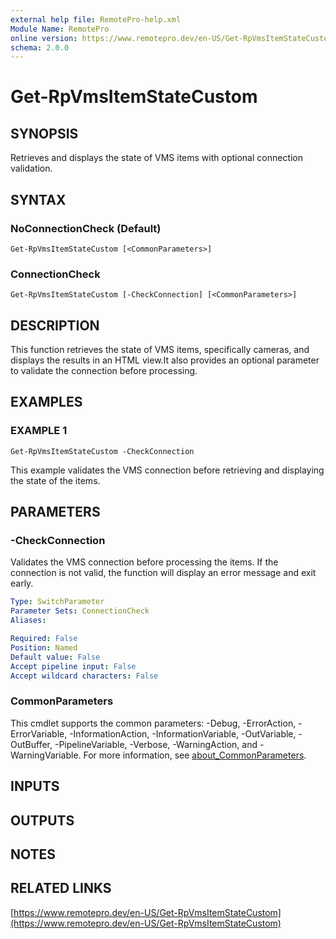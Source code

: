 ```yaml
---
external help file: RemotePro-help.xml
Module Name: RemotePro
online version: https://www.remotepro.dev/en-US/Get-RpVmsItemStateCustom
schema: 2.0.0
---
```


# Get-RpVmsItemStateCustom

## SYNOPSIS
Retrieves and displays the state of VMS items with optional connection
validation.

## SYNTAX

### NoConnectionCheck (Default)
```
Get-RpVmsItemStateCustom [<CommonParameters>]
```

### ConnectionCheck
```
Get-RpVmsItemStateCustom [-CheckConnection] [<CommonParameters>]
```

## DESCRIPTION
This function retrieves the state of VMS items, specifically cameras,
and displays the results in an HTML view.It also provides an optional
parameter to validate the connection before processing.

## EXAMPLES

### EXAMPLE 1
```
Get-RpVmsItemStateCustom -CheckConnection
```

This example validates the VMS connection before retrieving and displaying
the state of the items.

## PARAMETERS

### -CheckConnection
Validates the VMS connection before processing the items.
If the connection is not valid, the function will display an error message
and exit early.

```yaml
Type: SwitchParameter
Parameter Sets: ConnectionCheck
Aliases:

Required: False
Position: Named
Default value: False
Accept pipeline input: False
Accept wildcard characters: False
```

### CommonParameters
This cmdlet supports the common parameters: -Debug, -ErrorAction, -ErrorVariable, -InformationAction, -InformationVariable, -OutVariable, -OutBuffer, -PipelineVariable, -Verbose, -WarningAction, and -WarningVariable. For more information, see [about_CommonParameters](http://go.microsoft.com/fwlink/?LinkID=113216).

## INPUTS

## OUTPUTS

## NOTES

## RELATED LINKS

[https://www.remotepro.dev/en-US/Get-RpVmsItemStateCustom](https://www.remotepro.dev/en-US/Get-RpVmsItemStateCustom)

